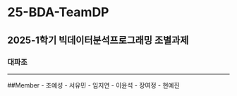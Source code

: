 # 25-BDA-TeamDP
## 2025-1학기 빅데이터분석프로그래밍 조별과제
### 대파조

<hr>
##Member
- 조예성
- 서유민
- 임지연
- 이윤석
- 장여정
- 현예진
